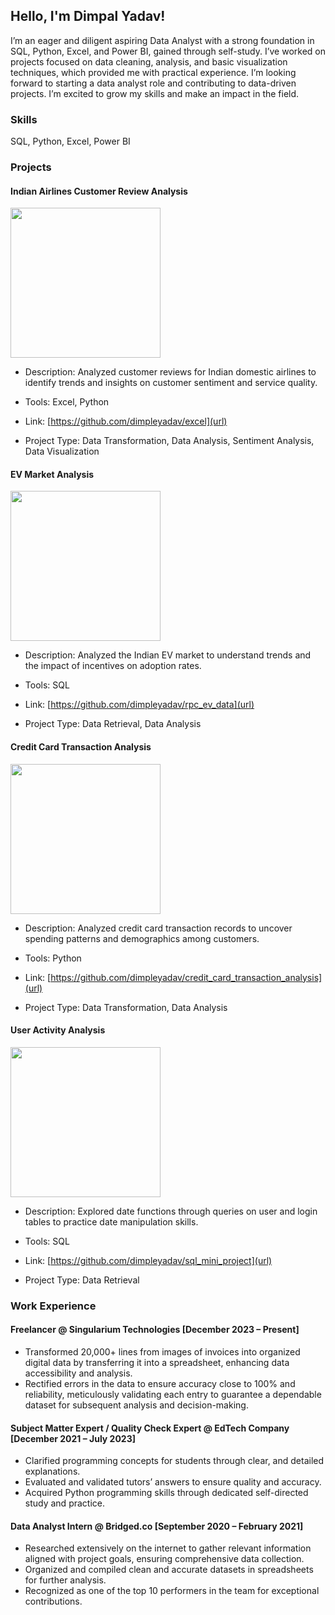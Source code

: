 ## Hello, I'm Dimpal Yadav!
I’m an eager and diligent aspiring Data Analyst with a strong foundation in SQL, Python, Excel, and Power BI, gained through self-study. I’ve worked on projects focused on data cleaning, analysis, and basic visualization techniques, which provided me with practical experience. I’m looking forward to starting a data analyst role and contributing to data-driven projects. I’m excited to grow my skills and make an impact in the field.

### Skills
SQL, Python, Excel, Power BI

### Projects

#### Indian Airlines Customer Review Analysis
<img src="https://github.com/user-attachments/assets/5934e1e4-e806-4417-9794-f30491ce3d2c" width="240">

- Description: Analyzed customer reviews for Indian domestic airlines to identify trends and insights on customer sentiment and service quality.

- Tools: Excel, Python

- Link: [https://github.com/dimpleyadav/excel](url)

- Project Type: Data Transformation, Data Analysis, Sentiment Analysis, Data Visualization

#### EV Market Analysis
<img src="https://github.com/user-attachments/assets/e403b5e4-91bd-4d13-a679-7bc7b987bd07" width="240">

- Description: Analyzed the Indian EV market to understand trends and the impact of incentives on adoption rates.

- Tools: SQL

- Link: [https://github.com/dimpleyadav/rpc_ev_data](url)

- Project Type: Data Retrieval, Data Analysis

#### Credit Card Transaction Analysis
<img src="https://github.com/user-attachments/assets/8c4887a7-8e2d-4016-b2b7-75e6a5025b8c" width="240">

- Description: Analyzed credit card transaction records to uncover spending patterns and demographics among customers.

- Tools: Python

- Link: [https://github.com/dimpleyadav/credit_card_transaction_analysis](url)

- Project Type: Data Transformation, Data Analysis

#### User Activity Analysis
<img src="https://github.com/user-attachments/assets/c6791572-76e3-467e-9dd1-b9417fe9b7fa" width="240">

- Description: Explored date functions through queries on user and login tables to practice date manipulation skills.

- Tools: SQL

- Link: [https://github.com/dimpleyadav/sql_mini_project](url)

- Project Type: Data Retrieval

### Work Experience
#### Freelancer @ Singularium Technologies [December 2023 – Present]
- Transformed 20,000+ lines from images of invoices into organized digital data by transferring it into a spreadsheet, enhancing data accessibility and analysis.
- Rectified errors in the data to ensure accuracy close to 100% and reliability, meticulously validating each entry to guarantee a dependable dataset for subsequent analysis and decision-making.

#### Subject Matter Expert / Quality Check Expert @ EdTech Company [December 2021 – July 2023]
- Clarified programming concepts for students through clear, and detailed explanations.
- Evaluated and validated tutors’ answers to ensure quality and accuracy.
- Acquired Python programming skills through dedicated self-directed study and practice.
  
#### Data Analyst Intern @ Bridged.co [September 2020 – February 2021]
- Researched extensively on the internet to gather relevant information aligned with project goals, ensuring comprehensive data collection.
- Organized and compiled clean and accurate datasets in spreadsheets for further analysis.
- Recognized as one of the top 10 performers in the team for exceptional contributions.

